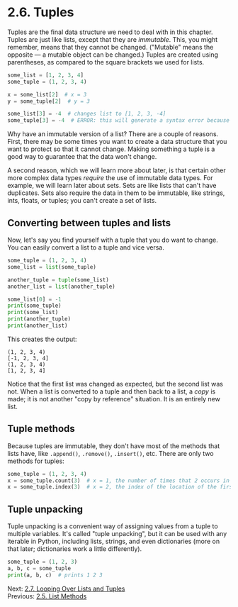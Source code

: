# 2.6. Tuples

Tuples are the final data structure we need to deal with in this chapter. Tuples are just like lists, except that they
are _immutable_. This, you might remember, means that they cannot be changed. ("Mutable" means the opposite — a mutable
object can be changed.) Tuples are created using parentheses, as compared to the square brackets we used for lists.

```python
some_list = [1, 2, 3, 4]
some_tuple = (1, 2, 3, 4)

x = some_list[2]  # x = 3
y = some_tuple[2]  # y = 3

some_list[3] = -4  # changes list to [1, 2, 3, -4]
some_tuple[3] = -4  # ERROR: this will generate a syntax error because tuples are immutable
```

Why have an immutable version of a list? There are a couple of reasons. First, there may be some times you want to
create a data structure that you want to protect so that it cannot change. Making something a tuple is a good way to
guarantee that the data won't change.

A second reason, which we will learn more about later, is that certain other more complex data types _require_ the use
of immutable data types. For example, we will learn later about sets. Sets are like lists that can't have duplicates.
Sets also require the data in them to be immutable, like strings, ints, floats, or tuples; you can't create a set of
lists.

## Converting between tuples and lists

Now, let's say you find yourself with a tuple that you do want to change. You can easily convert a list to a tuple and
vice versa.

```python
some_tuple = (1, 2, 3, 4)
some_list = list(some_tuple)

another_tuple = tuple(some_list)
another_list = list(another_tuple)

some_list[0] = -1
print(some_tuple)
print(some_list)
print(another_tuple)
print(another_list)
```

This creates the output:

```text
(1, 2, 3, 4)
[-1, 2, 3, 4]
(1, 2, 3, 4)
[1, 2, 3, 4]
```

Notice that the first list was changed as expected, but the second list was not. When a list is converted to a tuple and
then back to a list, a _copy_ is made; it is not another "copy by reference" situation. It is an entirely new list.

## Tuple methods

Because tuples are immutable, they don't have most of the methods that lists have, like `.append()`, `.remove()`,
`.insert()`, etc. There are only two methods for tuples:

```python
some_tuple = (1, 2, 3, 4)
x = some_tuple.count(3)  # x = 1, the number of times that 2 occurs in the tuple
x = some_tuple.index(3)  # x = 2, the index of the location of the first occurrence of 3 in the tuple
```

## Tuple unpacking

Tuple unpacking is a convenient way of assigning values from a tuple to multiple variables. It's called "tuple unpacking", but it can be used with any iterable in Python, including lists, strings, and even dictionaries (more on that later; dictionaries work a little differently).

```python
some_tuple = (1, 2, 3)
a, b, c = some_tuple
print(a, b, c)  # prints 1 2 3
```

Next: [2.7. Looping Over Lists and Tuples](2.7.%20Looping%20Over%20Lists%20and%20Tuples.md)<br>
Previous: [2.5. List Methods](2.5.%20List%20Methods.md)
